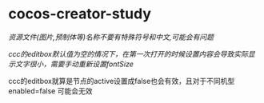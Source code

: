 # cocos-creator-study

*资源文件(图片,预制体等)名称不要有特殊符号和中文,可能会有问题*

*ccc的editbox默认值为空的情况下，在第一次打开的时候设置内容会导致实际显示文字很小，需要手动重新设置fontSize*

ccc的editbox就算是节点的active设置成false也会有效，且对于不同机型 enabled=false 可能会无效
